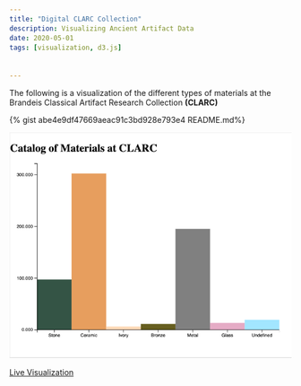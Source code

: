 ```yaml
---
title: "Digital CLARC Collection"
description: Visualizing Ancient Artifact Data
date: 2020-05-01
tags: [visualization, d3.js]


---
```

<p>The following is a visualization of the different types of materials at the Brandeis Classical Artifact Research Collection <b>(CLARC)</b> </p>

{% gist abe4e9df47669aeac91c3bd928e793e4 README.md%}

![graph preview](/assets/imgs/clarc-preview.png)

[Live Visualization](https://bl.ocks.org/sunnyako/abe4e9df47669aeac91c3bd928e793e4)  
